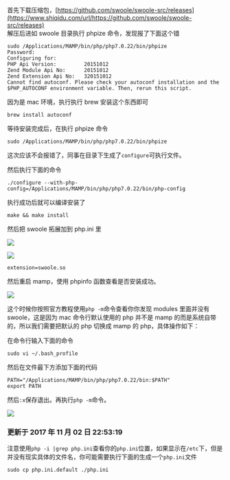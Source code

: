 首先下载压缩包，[https://github.com/swoole/swoole-src/releases](https://www.shiqidu.com/url/https://github.com/swoole/swoole-src/releases)  
解压后进如 swoole 目录执行 phpize 命令，发现报了下面这个错  

```Plain
sudo /Applications/MAMP/bin/php/php7.0.22/bin/phpize           
Password:          
Configuring for:          
PHP Api Version:         20151012          
Zend Module Api No:      20151012          
Zend Extension Api No:   320151012          
Cannot find autoconf. Please check your autoconf installation and the          
$PHP_AUTOCONF environment variable. Then, rerun this script.
```

因为是 mac 环境，执行执行 brew 安装这个东西即可

```Plain
brew install autoconf
```

等待安装完成后，在执行 phpize 命令

```Plain
sudo /Applications/MAMP/bin/php/php7.0.22/bin/phpize
```

这次应该不会报错了，同事在目录下生成了`configure`可执行文件。

然后执行下面的命令

```Plain
./configure --with-php-config=/Applications/MAMP/bin/php/php7.0.22/bin/php-config
```

执行成功后就可以编译安装了

```Plain
make && make install
```

然后把 swoole 拓展加到 php.ini 里

[![](https://www.shiqidu.com/uploads_nj/article/20171102/f9a4f5741c290a40f640efe42560738a.png)](https://www.shiqidu.com/uploads_nj/article/20171102/f9a4f5741c290a40f640efe42560738a.png)

[![](https://www.shiqidu.com/uploads_nj/article/20171102/393db0fad6d2325d944f6b377211de50.png)](https://www.shiqidu.com/uploads_nj/article/20171102/393db0fad6d2325d944f6b377211de50.png)

```Plain
extension=swoole.so
```

然后重启 mamp，使用 phpinfo 函数查看是否安装成功。

[![](https://www.shiqidu.com/uploads_nj/article/20171102/00301375fc414bfc6525ae0b5f0f4f5e.png)](https://www.shiqidu.com/uploads_nj/article/20171102/00301375fc414bfc6525ae0b5f0f4f5e.png)

这个时候你按照官方教程使用`php -m`命令查看你你发现 modules 里面并没有 swoole，这是因为 mac 命令行默认使用的 php 并不是 mamp 的而是系统自带的，所以我们需要把默认的 php 切换成 mamp 的 php，具体操作如下：

在命令行输入下面的命令

```Plain
sudo vi ~/.bash_profile
```

然后在文件最下方添加下面的代码

```Plain
PATH="/Applications/MAMP/bin/php/php7.0.22/bin:$PATH"      
export PATH
```

然后`:x`保存退出。再执行`php -m`命令。

[![](https://www.shiqidu.com/uploads_nj/article/20171102/8013b3aaf43694b9a2b1632284f0ae77.png)](https://www.shiqidu.com/uploads_nj/article/20171102/8013b3aaf43694b9a2b1632284f0ae77.png)

### 更新于 2017 年 11 月 02 日 22:53:19

注意使用`php -i |grep php.ini`查看你的`php.ini`位置，如果显示在`/etc`下，但是并没有现实具体的文件名，你可能需要执行下面的生成一个`php.ini`文件

```Plain
sudo cp php.ini.default ./php.ini
```